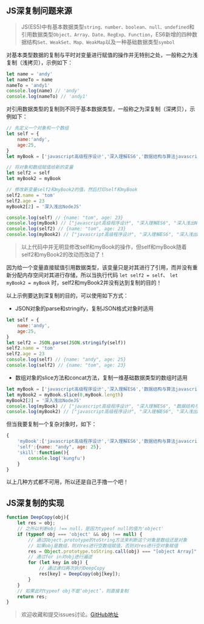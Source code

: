 ## JS深复制问题来源

> JS(ES5)中有基本数据类型`string、number、boolean、null、undefined`和引用数据类型`Object、Array、Date、RegExp、Function`，ES6新增的四种数据结构`Set、WeakSet、Map、WeakMap`以及一种基础数据类型`symbol`

对基本类型数据的复制与平时对变量进行赋值的操作并无特别之处，一般称之为浅复制（浅拷贝），示例如下：

```javascript
let name = 'andy'
let nameTo = name 
nameTo = 'andy1'
console.log(name) // 'andy'
console.log(nameTo) // 'andy1'
```

对引用数据类型的复制则不同于基本数据类型，一般称之为深复制（深拷贝），示例如下：

```javascript
// 先定义一个对象和一个数组
let self = {
    name:'andy',
    age:25,
}
let myBook = ['javascript高级程序设计','深入理解ES6','数据结构与算法javascript描述']

// 将对象和数组赋值给新的变量
let self2 = self
let myBook2 = myBook

// 修改新变量self2和myBook2的值，然后打印self和myBook
self2.name = 'tom'
self2.age = 23
myBook2[2] = '深入浅出NodeJS'

console.log(self) // {name: "tom", age: 23}
console.log(myBook) // ["javascript高级程序设计", "深入理解ES6", "深入浅出NodeJS"]
console.log(self2) // {name: "tom", age: 23}
console.log(myBook2) // ["javascript高级程序设计", "深入理解ES6", "深入浅出NodeJS"]
```

> 以上代码中并无明显修改self和myBook的操作，但self和myBook随着self2和myBook2的改动而改动了！

因为给一个变量直接赋值引用数据类型，该变量只是对其进行了引用，而并没有重新分配内存空间对其进行存储，所以当执行代码
`let self2 = self`、
`let myBook2 = myBook`
时，self2和myBook2并没有达到复制的目的！

以上示例要达到深复制的目的，可以使用如下方式：

- JSON对象的parse和stringify，复制JSON格式对象时适用

```javascript
let self = {
    name:'andy',
    age:25,
}
let self2 = JSON.parse(JSON.stringify(self))
self2.name = 'tom'
self2.age = 23
console.log(self) // {name: "andy", age: 25}
console.log(self2) // {name: "tom", age: 23}
```

- 数组对象的slice方法和concat方法，复制一维基础数据类型的数组时适用

```javascript
let myBook = ['javascript高级程序设计','深入理解ES6','数据结构与算法javascript描述']
let myBook2 = myBook.slice(0,myBook.length)
myBook2[2] = '深入浅出NodeJS'
console.log(myBook) // ["javascript高级程序设计", "深入理解ES6", "数据结构与算法javascript描述"]
console.log(myBook2) // ["javascript高级程序设计", "深入理解ES6", "深入浅出NodeJS"]
```

但当我要复制一个复杂对象时，如下：

```javascript
{
    'myBook':['javascript高级程序设计','深入理解ES6','数据结构与算法javascript描述'],
    'self':{name: "andy", age: 25},
    'skill':function(){
        console.log('kungfu')
    }
}
```
以上几种方式都不可用，所以还是自己手撸一个吧！

## JS深复制的实现

```javascript
function DeepCopy(obj){
    let res = obj;
    // 之所以判断obj !== null，是因为typeof null的值为'object'
    if (typeof obj === 'object' && obj !== null) {
        // 通过Object.prototype的toString方法来判断这个对象是数组还是对象
        // 如果obj是数组，则对res进行空数组赋值，否则对res进行空对象赋值
        res = Object.prototype.toString.call(obj) === "[object Array]" ? [] : {};
        // 通过for in对obj进行遍逆
        for (let key in obj) {
            // 通过递归再次执行DeepCopy
            res[key] = DeepCopy(obj[key]);
        }
    }
    // 如果此时typeof obj不是‘object’，则直接复制
    return res;
}
```

> 欢迎收藏和提交issues讨论。[GitHub地址](https://github.com/kinm/kinm.github.io/issues)
